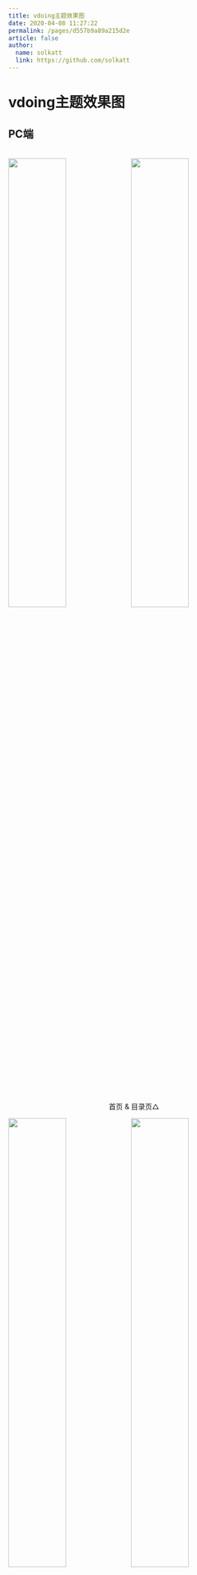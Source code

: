 ```yaml
---
title: vdoing主题效果图
date: 2020-04-08 11:27:22
permalink: /pages/d557b9a89a215d2e
article: false
author:
  name: solkatt
  link: https://github.com/solkatt
---
```


# vdoing主题效果图

## PC端

<br/>
<img src="https://cdn.staticaly.com/gh/solkatt/image_store/blog/20200408125410.png" style="width:48%;"/>
<img src="https://cdn.staticaly.com/gh/solkatt/image_store/blog/20200408120138.png"  style="width:48%;" />
<p align="center">首页 & 目录页△</p>
<img src="https://cdn.staticaly.com/gh/solkatt/image_store/blog/20200408120144.png"  style="width:48%;" />
<img src="https://cdn.staticaly.com/gh/solkatt/image_store/blog/20200408120145.png"  style="width:48%;" />
<p align="center">文章详情页 & 时间轴页△</p>

## 首页个性化大图

<br/>
<img src="https://cdn.staticaly.com/gh/solkatt/image_store/blog/20200408125412.png" />
<p align="center">首页个性化大图△</p>

## 深色模式和阅读模式

<br/>
<img src="https://cdn.staticaly.com/gh/solkatt/image_store/blog/20200408125408.png"  style="width:48%;" />
<img src="https://cdn.staticaly.com/gh/solkatt/image_store/blog/20200408120139.png"  style="width:48%;" />
<p align="center">深色模式△</p>
<img src="https://cdn.staticaly.com/gh/solkatt/image_store/blog/20200408125409.png"  style="width:48%;" />
<img src="https://cdn.staticaly.com/gh/solkatt/image_store/blog/20200408120143.png"  style="width:48%;" />
<p align="center">阅读模式△</p>

## 移动端

<br/>
<img src="https://cdn.staticaly.com/gh/solkatt/image_store/blog/20200408120606.png" style="width:24%;" />
<img src="https://cdn.staticaly.com/gh/solkatt/image_store/blog/20200408120147.png" style="width:24%;" />
<img src="https://cdn.staticaly.com/gh/solkatt/image_store/blog/20200408120148.png" style="width:24%;" />
<img src="https://cdn.staticaly.com/gh/solkatt/image_store/blog/20200408130831.png" style="width:24%;" />
<p align="center">移动端效果△</p>

<style scoped>
    /* .content__default img{border: 1px solid #ccc;} */
</style>
